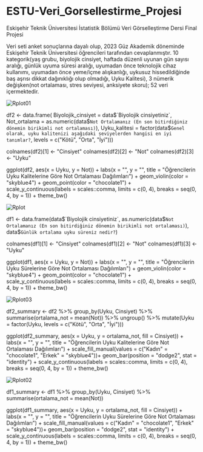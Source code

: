 # ESTU-Veri_Gorsellestirme_Projesi
Eskişehir Teknik Üniversitesi İstatistik Bölümü Veri Görselleştirme Dersi Final Projesi

Veri seti anket sonuçlarına dayalı olup, 2023 Güz Akademik döneminde Eskişehir Teknik Üniversitesi öğrencileri tarafından cevaplanmıştır. 
10 kategorik(yaş grubu, biyolojik cinsiyet, haftada düzenli uyunan gün sayısı aralığı, günlük uyuma süresi aralığı, uyumadan önce teknolojik cihaz kullanımı, uyumadan önce yeme/içme alışkanlığı, uykusuz hissedildiğinde baş aşrısı dikkat dağınıklığı olup olmadığı, Uyku Kalitesi), 3 nümerik değişken(not ortalaması, stres seviyesi, anksiyete skoru); 52 veri içermektedir.

![Rplot01](https://github.com/oskarakaya/ESTU-Veri_Gorsellestirme_Projesi/assets/118755772/f468f5ba-ea51-49e4-9cfc-44f9ce5c2570)


df2 <- data.frame(
  Biyolojik_cinsiyet = data$`Biyolojik cinsiyetiniz`,
  Not_ortalama = as.numeric(data$`Not Ortalamanız (En son bitirdiğiniz dönemin birikimli not ortalaması)`),
  Uyku_kalitesi = factor(data$`Genel olarak, uyku kalitenizi aşağıdaki seviyelerden hangisi en iyi tanımlar?`, levels = c("Kötü", "Orta", "İyi")))
  
colnames(df2)[1] <- "Cinsiyet"
colnames(df2)[2] <- "Not"
colnames(df2)[3] <- "Uyku"

ggplot(df2, aes(x = Uyku, y = Not)) +
  labs(x = "", y = "", title = "Öğrencilerin Uyku Kalitelerine Göre Not Ortalaması Dağılımları") + 
  geom_violin(color = "skyblue4") + 
  geom_point(color = "chocolate1") +
  scale_y_continuous(labels = scales::comma, limits = c(0, 4), breaks = seq(0, 4, by = 1)) +
  theme_bw() 
  
![Rplot](https://github.com/oskarakaya/ESTU-Veri_Gorsellestirme_Projesi/assets/118755772/b3ca60ca-26ed-4ef9-ac03-5c490b10e6f2)

df1 <- data.frame(data$`Biyolojik cinsiyetiniz`, 
                  as.numeric(data$`Not Ortalamanız (En son bitirdiğiniz dönemin birikimli not ortalaması)`), 
                  data$`Günlük ortalama uyku süreniz nedir?`)
                  
colnames(df1)[1] <- "Cinsiyet"
colnames(df1)[2] <- "Not"
colnames(df1)[3] <- "Uyku"

ggplot(df1, aes(x = Uyku, y = Not)) +
  labs(x = "", y = "", title = "Öğrencilerin Uyku Sürelerine Göre Not Ortalaması Dağılımları") +
  geom_violin(color = "skyblue4") + 
  geom_point(color = "chocolate1") +
  scale_y_continuous(labels = scales::comma, limits = c(0, 4), breaks = seq(0, 4, by = 1)) +
  theme_bw()

![Rplot03](https://github.com/oskarakaya/ESTU-Veri_Gorsellestirme_Projesi/assets/118755772/b0725b2c-653a-417e-b4ce-0624662ddae0)


df2_summary <- df2 %>%
  group_by(Uyku, Cinsiyet) %>%
  summarise(ortalama_not = mean(Not)) %>%
  ungroup() %>%
  mutate(Uyku = factor(Uyku, levels = c("Kötü", "Orta", "İyi")))

  ggplot(df2_summary, aes(x = Uyku, y = ortalama_not, fill = Cinsiyet)) +
  labs(x = "", y = "", title = "Öğrencilerin Uyku Kalitelerine Göre Not Ortalaması Dağılımları") +
  scale_fill_manual(values = c("Kadın" = "chocolate1", "Erkek" = "skyblue4"))+
  geom_bar(position = "dodge2", stat = "identity") +
  scale_y_continuous(labels = scales::comma, limits = c(0, 4), breaks = seq(0, 4, by = 1)) +
  theme_bw()
  
![Rplot02](https://github.com/oskarakaya/ESTU-Veri_Gorsellestirme_Projesi/assets/118755772/e64b1b33-495f-4adc-bf85-7b4eb5e8874b)

df1_summary <- df1 %>%
  group_by(Uyku, Cinsiyet) %>%
  summarise(ortalama_not = mean(Not))

ggplot(df1_summary, aes(x = Uyku, y = ortalama_not, fill = Cinsiyet)) +
  labs(x = "", y = "", title = "Öğrencilerin Uyku Sürelerine Göre Not Ortalaması Dağılımları") +
  scale_fill_manual(values = c("Kadın" = "chocolate1", "Erkek" = "skyblue4"))+
  geom_bar(position = "dodge2", stat = "identity") +
  scale_y_continuous(labels = scales::comma, limits = c(0, 4), breaks = seq(0, 4, by = 1)) +
  theme_bw()

  


